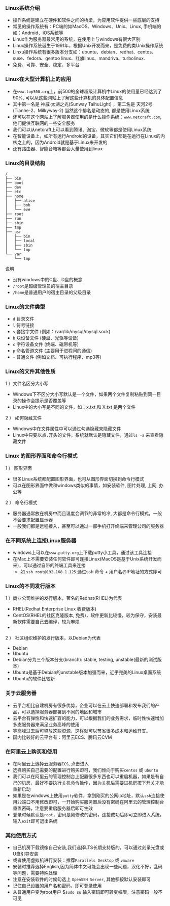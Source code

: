 ### Linux系统介绍

- 操作系统是建立在硬件和软件之间的桥梁，为应用软件提供一些底层的支持
- 常见的操作系统有：PC端的如MacOS、Windows、Unix、Linux, 手机端的如：Android、iOS系统等
- Linux作为服务器最常用的系统，在使用上与windows有很大区别
- Linux操作系统诞生于1991年，根据Unix开发而来，是免费的类Unix操作系统
- Linxu操作系统有很多版本分支如：ubuntu、debian、redhat、centos、suse、fedora、gentoo linux、红旗linux、mandriva、turbolinux.
- 免费、可靠、安全、稳定、多平台

### Linux在大型计算机上的应用

- 在`www.top500.org`上，前500的全球超级计算机中Linux的使用量已经达到了90%, 可以从这些网站上了解这些计算机的具体配置信息
- 其中第一名是 神威·太湖之光(Sunway TaihuLight) ，第二名是 天河2号(Tianhe-2、Milkyway-2) 当然这个排名是动态的, 都是使用Linux系统
- 还可以在这个网站上了解服务器使用的是什么操作系统：`www.netcraft.com`, 他们提供互联网的一些安全服务
- 我们可以从netcraft上可以看到腾讯、淘宝、微软等都是使用Linux系统
- 在智能设备上，如所有运行Android的设备，其实它们都是在运行在Linux的内核之上的，因为Android就是基于Linux来开发的
- 还有路由器、智能音箱等都会大量使用到linux

### Linux的目录结构

```tree
/
├── bin
├── boot
├── dev
├── etc
├── home
│   ├── alice
│   ├── bob
│   └── eve
├── root
├── run
├── sbin
├── tmp
├── usr
│   ├── bin
│   ├── local
│   ├── sbin
│   └── tmp
└── var
    └── tmp 

```

说明

- 没有windows中的C盘、D盘的概念
- `/root`是超级管理员的宿主目录
- `/home`是普通用户的宿主目录的父级目录

### Linux的文件类型

- `d` 目录文件
- `l` 符号链接
- `s` 套接字文件 (例如：/var/lib/mysql/mysql.sock)
- `b` 块设备文件 (硬盘、光驱等设备)
- `c` 字符设备文件 (终端、磁带机等)
- `p` 命名管道文件 (主要用于进程间的通信)
- `-` 普通文件 (例如文档、可执行程序、mp3等)

### Linux的文件其他性质

1 ）文件名区分大小写

- Windows下不区分大小写默认是一个文件，如果两个文件复制粘贴到同一目录的操作会提示是否覆盖等
- Linux中的大小写是不同的文件，如：x.txt 和 X.txt 是两个文件

2 ） 如何隐藏文件

- Windows中在文件属性中可以通过勾选隐藏来隐藏文件
- Linux中只要以点`.`开头的文件，系统就默认是隐藏文件，通过`ls -a` 来查看隐藏文件

### Linux 的图形界面和命令行模式

1 ） 图形界面

- 很多Linux系统都配置图形界面，也可从图形界面切换到命令行模式
- 可以在图形界面中做和windows类似的事情，如安装软件, 图片处理, 上网, 办公等

2 ） 命令行模式

- 服务器通常放在机房中而且温度会调节的非常的冷, 大都是命令行模式，一般不会要求配置显示器
- 一般我们都是远程接入，甚至可以通过一部手机打开终端来管理公司的服务器

### 在不同系统上连接Linux服务器

- windows上可以在`www.putty.org`上下载putty小工具，通过该工具连接
- 在Mac上不需要安装任何软件即可连接Linux(MacOS是基于Unix系统开发而来)，可以通过自带的终端工具来连接
    * 如 `ssh root@192.168.1.125` 通过ssh 命令 + 用户名@IP地址的方式即可

### Linux的不同发行版本

1 ）商业公司维护的发行版本，著名的Redhat(RHEL)为代表

- RHEL(Redhat Enterprise Linux 收费版本)
- CentOS(RHEL的社区克隆版本, 免费)，软件更新比较慢，较为保守，安装最新软件需要自己去编译，较为麻烦
- 

2 ） 社区组织维护的发行版本，以Debian为代表

- Debian
- Ubuntu
- Debian分为三个版本分支(branch): stable, testing, unstable(最新的测试版本)
- Ubuntu是基于Debian的unstable版本加强而来，近乎完美的Linux桌面系统
- Ubuntu的软件比较新

### 关于云服务器

- 云平台相比自建机房有很多优势，企业可以在云上快速部署和发布我们的产品，可以选择服务器部署到不同的地区和城市
- 云平台有弹性和快速扩容的能力，可以根据我们的业务需求，临时性快速增加多态服务器来满足业务高峰的使用
- 等高峰过去后可释放这些资源，这样就可以节省很多成本和运维开支。
- 国内比较好的云平台有：阿里云ECS、腾讯云CVM

### 在阿里云上购买和使用

- 在阿里云上选择云服务器`ECS`, 点击进入
- 选择购买自己需要的配置进行购买即可，我们倾向于购买`centos` 或 `ubuntu`
- 我们可以在阿里云的管理控制台上配置很多东西也可以重启机器，如果是有自己的机房，最好不要执行关机命令操作，因为关机后需要进机房按下开关才能重新启动
- 如果是在windows上使用`putty`软件，拿到刚买的公网ip地址，默认`ssh`连接使用`22`端口不用修改即可，一开始购买服务器后没有密码在阿里云的管理控制台重置密码，注意要重启服务器后即可生效
- 登录时候默认是`root`，密码是刚修改的密码，连接成功后即可立即进入系统，输入`exit`即可退出系统

### 其他使用方式

- 自己机房下载镜像自己安装,我们选择LTS长期支持版的，可以通过刻录光盘或U盘引导安装
- 或者使用虚拟机进行安装：推荐`Parallels Desktop` 或 `vmware`
- 安装时推荐选择English,因为简体中文可能会出现一些问题，汉化不好，乱码等问题，需要特殊处理
- 注意在安装软件的时候勾选上 `OpenSSH Server`, 其他都按默认安装即可
- 记住自己设置的用户名和密码，即可登录使用
- 从普通用户变为root用户 $`sudo su` 输入密码即可转变权限，注意密码一般不可见
